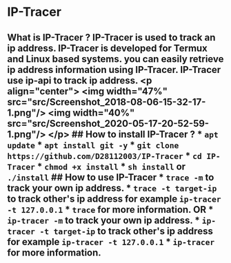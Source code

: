 # IP-Tracer
## What is IP-Tracer ?  IP-Tracer is used to track an ip address. IP-Tracer is developed for Termux and Linux based systems. you can easily retrieve ip address information using IP-Tracer. IP-Tracer use ip-api to track ip address.  &lt;p align="center"> &lt;img width="47%" src="src/Screenshot_2018-08-06-15-32-17-1.png"/> &lt;img width="40%" src="src/Screenshot_2020-05-17-20-52-59-1.png"/> &lt;/p>  ## How to install IP-Tracer ?  * `apt update`  * `apt install git -y`  * `git clone https://github.com/D28112003/IP-Tracer`  * `cd IP-Tracer`  * `chmod +x install`  * `sh install` or `./install`   ## How to use IP-Tracer  * `trace -m` to track your own ip address.  * `trace -t target-ip` to track other's ip address for example `ip-tracer -t 127.0.0.1`  * `trace` for more information.  **OR**  * `ip-tracer -m` to track your own ip address.  * `ip-tracer -t target-ip` to track other's ip address for example `ip-tracer -t 127.0.0.1`  * `ip-tracer` for more information.
